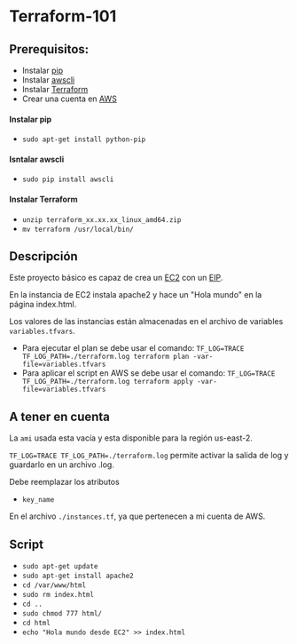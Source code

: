 # Terraform-101

## Prerequisitos:
- Instalar [pip](https://en.wikipedia.org/wiki/Pip_(package_manager))
- Instalar [awscli](https://aws.amazon.com/cli/)
- Instalar [Terraform](https://www.terraform.io/downloads.html)
- Crear una cuenta en [AWS](https://aws.amazon.com/)

#### Instalar pip
- `sudo apt-get install python-pip`

#### Isntalar awscli
- `sudo pip install awscli`

#### Instalar Terraform
- `unzip terraform_xx.xx.xx_linux_amd64.zip`
- `mv terraform /usr/local/bin/`


## Descripción


Este proyecto básico es capaz de crea un [EC2](https://docs.aws.amazon.com/AWSEC2/latest/UserGuide/concepts.html) con un [EIP](https://docs.aws.amazon.com/AWSEC2/latest/UserGuide/elastic-ip-addresses-eip.html).

En la instancia de EC2 instala apache2 y hace un "Hola mundo" en la página index.html.

Los valores de las instancias están almacenadas en el archivo de variables `variables.tfvars`.

- Para ejecutar el plan se debe usar el comando: `TF_LOG=TRACE TF_LOG_PATH=./terraform.log terraform plan -var-file=variables.tfvars`
- Para aplicar el script en AWS se debe usar el comando: `TF_LOG=TRACE TF_LOG_PATH=./terraform.log terraform apply -var-file=variables.tfvars`


## A tener en cuenta
La `ami` usada esta vacía y esta disponible para la región us-east-2.

`TF_LOG=TRACE TF_LOG_PATH=./terraform.log` permite activar la salida de log y guardarlo en un archivo .log.

Debe reemplazar los atributos 
- `key_name` 

En el archivo `./instances.tf`, ya que pertenecen a mi cuenta de AWS. 

## Script
- `sudo apt-get update`
- `sudo apt-get install apache2`
- `cd /var/www/html`
- `sudo rm index.html `
- `cd ..`
- `sudo chmod 777 html/`
- `cd html`
- `echo "Hola mundo desde EC2" >> index.html`
